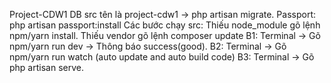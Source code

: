 Project-CDW1
DB src tên là project-cdw1 -> php artisan migrate. Passport: php artisan passport:install Các bước chạy src: Thiếu node_module gõ lệnh npm/yarn install. Thiếu vendor gõ lệnh composer update B1: Terminal -> Gõ npm/yarn run dev -> Thông báo success(good). B2: Terminal -> Gõ npm/yarn run watch (auto update and auto build code) B3: Terminal -> Gõ php artisan serve.
